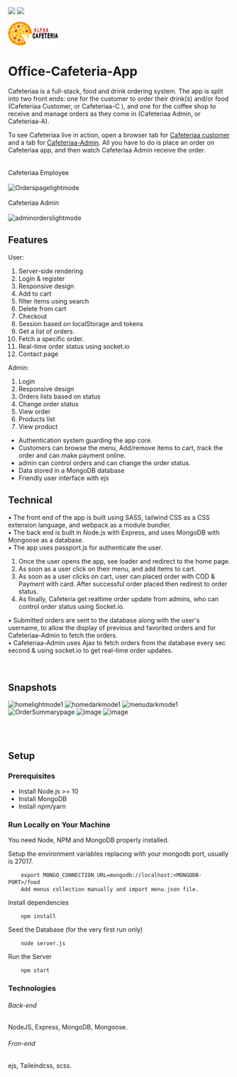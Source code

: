 <p>
  <img src="https://img.shields.io/badge/Nodejs-10.16.+-green.svg">
  <img src="https://img.shields.io/badge/Ex<press-4.17.+-purple.svg">
</p>
<img src="public/img/logo.png" />

# Office-Cafeteria-App

Cafeteriaa is a full-stack, food and drink ordering system. The app is split into two front ends: one for the customer to order their drink(s) and/or food (Cafeteriaa Customer, or Cafeteriaa-C ), and one for the coffee shop to receive and manage orders as they come in (Cafeteriaa Admin, or Cafeteriaa-A).<br />

To see Cafeteriaa live in action, open a browser tab for <a href="http://Cafeteriaa.herokuapp.com/">Cafeteriaa customer</a> and a tab for <a href="https://Cafeteriaa.herokuapp.com/login">Cafeteriaa-Admin</a>. All you have to do is place an order on Cafeteriaa app, and then watch Cafeteriaa Admin receive the order.
<br />
<br /><br />
Cafeteriaa Employee
<br /><br />
![Orderspagelightmode](https://user-images.githubusercontent.com/65676476/105623890-53ff6b80-5e43-11eb-9785-0c5f53d148ea.png)
<br /><br />
Cafeteriaa Admin
<br /><br />
![adminorderslightmode](https://user-images.githubusercontent.com/65676476/105623832-ebb08a00-5e42-11eb-8130-18295865d748.png)

## Features

User:

1. Server-side rendering
2. Login & register
3. Responsive design
4. Add to cart
5. filter items using search
6. Delete from cart
7. Checkout
8. Session based on localStorage and tokens
9. Get a list of orders.
10. Fetch a specific order.
11. Real-time order status using socket.io
12. Contact page

Admin:

1. Login
2. Responsive design
3. Orders lists based on status
4. Change order status
5. View order
6. Products list
7. View product

- Authentication system guarding the app core.
- Customers can browse the menu, Add/remove items to cart, track the order and can make payment online.
- admin can control orders and can change the order status.
- Data stored in a MongoDB database
- Friendly user interface with ejs

## Technical

• The front end of the app is built using SASS, tailwind CSS as a CSS extension language, and webpack as a module bundler.<br />
• The back end is built in Node.js with Express, and uses MongoDB with Mongoose as a database.<br />
• The app uses passport.js for authenticate the user.<br />

1.  Once the user opens the app, see loader and redirect to the home page.<br />
2.  As soon as a user click on their menu, and add items to cart.<br />
3.  As soon as a user clicks on cart, user can placed order with COD & Payment with card. After successful order placed then redirest to order status.<br />
4.  As finally, Cafeteria get realtime order update from admins, who can control order status using Socket.io.

• Submitted orders are sent to the database along with the user's username, to allow the display of previous and favorited orders and for Cafeteriaa-Admin to fetch the orders.<br />
• Cafeteriaa-Admin uses Ajax to fetch orders from the database every sec second & using socket.io to get real-time order updates. <br />
<br /><br />

## Snapshots

![homelightmode1](https://user-images.githubusercontent.com/65676476/105623717-cb340000-5e41-11eb-87a0-877734ee79b5.png)
![homedarkmode1](https://user-images.githubusercontent.com/65676476/105623707-bfe0d480-5e41-11eb-93a9-8a8b1e8c854d.png)
![menudarkmode1](https://user-images.githubusercontent.com/65676476/105623713-c4a58880-5e41-11eb-8f65-3271a652cb97.png)
![OrderSummarypage](https://user-images.githubusercontent.com/65676476/105623938-c1ab9780-5e43-11eb-8ed8-1ea30f56ac6b.png)
![image](https://user-images.githubusercontent.com/65676476/105624001-34b50e00-5e44-11eb-94d0-70dc0848906e.png)
![image](https://user-images.githubusercontent.com/65676476/105624019-51514600-5e44-11eb-804b-920c13c387bd.png)

<br /><br />

## Setup

### Prerequisites

- Install Node.js >= 10
- Install MongoDB
- Install npm/yarn

### Run Locally on Your Machine

You need Node, NPM and MongoDB properly installed.

Setup the environment variables replacing <MONGODB-PORT> with your mongodb port, usually is 27017.

```shell
    export MONGO_CONNECTION_URL=mongodb://localhost:<MONGODB-PORT>/food
    Add menus collection manually and import menu.json file.
```

Install dependencies

```shell
    npm install
```

Seed the Database (for the very first run only)

```shell
    node server.js
```

Run the Server

```shell
    npm start
```

### Technologies

###### Back-end

NodeJS, Express, MongoDB, Mongoose.

###### Fron-end

ejs, Taileindcss, scss.

